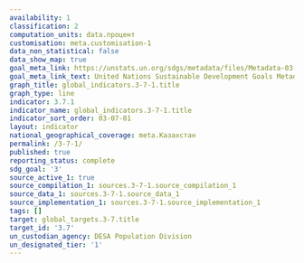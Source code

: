 ```yaml
---
availability: 1
classification: 2
computation_units: data.процент
customisation: meta.customisation-1
data_non_statistical: false
data_show_map: true
goal_meta_link: https://unstats.un.org/sdgs/metadata/files/Metadata-03-07-01.pdf
goal_meta_link_text: United Nations Sustainable Development Goals Metadata (pdf 865kB)
graph_title: global_indicators.3-7-1.title
graph_type: line
indicator: 3.7.1
indicator_name: global_indicators.3-7-1.title
indicator_sort_order: 03-07-01
layout: indicator
national_geographical_coverage: meta.Казахстан
permalink: /3-7-1/
published: true
reporting_status: complete
sdg_goal: '3'
source_active_1: true
source_compilation_1: sources.3-7-1.source_compilation_1
source_data_1: sources.3-7-1.source_data_1
source_implementation_1: sources.3-7-1.source_implementation_1
tags: []
target: global_targets.3-7.title
target_id: '3.7'
un_custodian_agency: DESA Population Division
un_designated_tier: '1'
---
```


